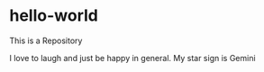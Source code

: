 # hello-world
This is a Repository 

I love to laugh and just be happy in general. 
My star sign is Gemini
